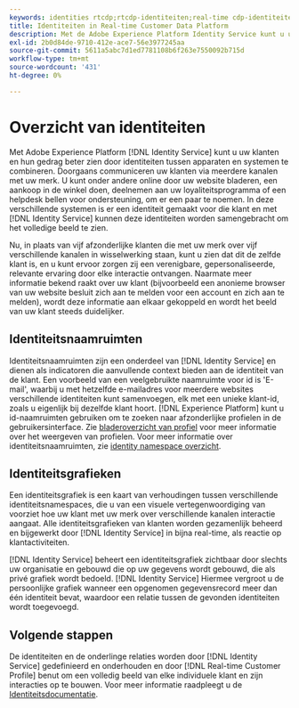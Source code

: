 ```yaml
---
keywords: identities rtcdp;rtcdp-identiteiten;real-time cdp-identiteiten
title: Identiteiten in Real-time Customer Data Platform
description: Met de Adobe Experience Platform Identity Service kunt u uw klanten en hun gedrag beter zien door identiteiten tussen apparaten en systemen te combineren.
exl-id: 2b0d84de-9710-412e-ace7-56e3977245aa
source-git-commit: 5611a5abc7d1ed7781108b6f263e7550092b715d
workflow-type: tm+mt
source-wordcount: '431'
ht-degree: 0%

---
```


# Overzicht van identiteiten

Met Adobe Experience Platform [!DNL Identity Service] kunt u uw klanten en hun gedrag beter zien door identiteiten tussen apparaten en systemen te combineren. Doorgaans communiceren uw klanten via meerdere kanalen met uw merk. U kunt onder andere online door uw website bladeren, een aankoop in de winkel doen, deelnemen aan uw loyaliteitsprogramma of een helpdesk bellen voor ondersteuning, om er een paar te noemen. In deze verschillende systemen is er een identiteit gemaakt voor die klant en met [!DNL Identity Service] kunnen deze identiteiten worden samengebracht om het volledige beeld te zien.

Nu, in plaats van vijf afzonderlijke klanten die met uw merk over vijf verschillende kanalen in wisselwerking staan, kunt u zien dat dit de zelfde klant is, en u kunt ervoor zorgen zij een verenigbare, gepersonaliseerde, relevante ervaring door elke interactie ontvangen. Naarmate meer informatie bekend raakt over uw klant (bijvoorbeeld een anonieme browser van uw website besluit zich aan te melden voor een account en zich aan te melden), wordt deze informatie aan elkaar gekoppeld en wordt het beeld van uw klant steeds duidelijker.

## Identiteitsnaamruimten

Identiteitsnaamruimten zijn een onderdeel van [!DNL Identity Service] en dienen als indicatoren die aanvullende context bieden aan de identiteit van de klant. Een voorbeeld van een veelgebruikte naamruimte voor id is &#39;E-mail&#39;, waarbij u met hetzelfde e-mailadres voor meerdere websites verschillende identiteiten kunt samenvoegen, elk met een unieke klant-id, zoals u eigenlijk bij dezelfde klant hoort. [!DNL Experience Platform] kunt u id-naamruimten gebruiken om te zoeken naar afzonderlijke profielen in de gebruikersinterface. Zie [bladeroverzicht van profiel](profile-browse.md) voor meer informatie over het weergeven van profielen. Voor meer informatie over identiteitsnaamruimten, zie [identity namespace overzicht](../../identity-service/namespaces.md).

## Identiteitsgrafieken

Een identiteitsgrafiek is een kaart van verhoudingen tussen verschillende identiteitsnamespaces, die u van een visuele vertegenwoordiging van voorziet hoe uw klant met uw merk over verschillende kanalen interactie aangaat. Alle identiteitsgrafieken van klanten worden gezamenlijk beheerd en bijgewerkt door [!DNL Identity Service] in bijna real-time, als reactie op klantactiviteiten.

[!DNL Identity Service] beheert een identiteitsgrafiek zichtbaar door slechts uw organisatie en gebouwd die op uw gegevens wordt gebouwd, die als privé grafiek wordt bedoeld. [!DNL Identity Service] Hiermee vergroot u de persoonlijke grafiek wanneer een opgenomen gegevensrecord meer dan één identiteit bevat, waardoor een relatie tussen de gevonden identiteiten wordt toegevoegd.

## Volgende stappen

De identiteiten en de onderlinge relaties worden door [!DNL Identity Service] gedefinieerd en onderhouden en door [!DNL Real-time Customer Profile] benut om een volledig beeld van elke individuele klant en zijn interacties op te bouwen. Voor meer informatie raadpleegt u de [Identiteitsdocumentatie](../../identity-service/home.md).
